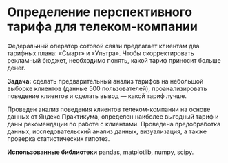 # Определение перспективного тарифа для телеком-компании

Федеральный оператор сотовой связи предлагает клиентам два тарифных плана: «Смарт» и «Ультра». Чтобы скорректировать рекламный бюджет, необходимо понять, какой тариф приносит больше денег.

**Задача:** сделать предварительный анализ тарифов на небольшой выборке клиентов (данные 500 пользователей), проанализировать поведение клиентов и сделать вывод — какой тариф лучше.

Проведен анализ поведения клиентов телеком-компании на основе данных от Яндекс.Практикума, определен наиболее выгодный тариф и даны рекомендации по работе с клиентами. Проведена предобработка данных, исследовательский анализ данных, визуализация, а также проверка статистических гипотез.

**Использованные библиотеки** pandas, matplotlib, numpy, scipy.


```python

```
